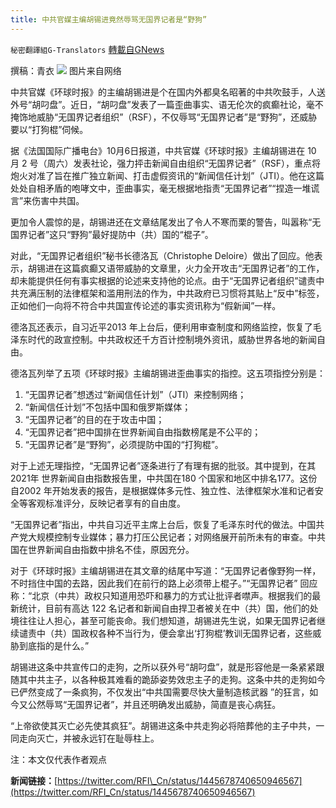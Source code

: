 ```yaml
---
title: 中共官媒主编胡锡进竟然辱骂无国界记者是“野狗”
---
```

`秘密翻譯組G-Translators` [轉載自GNews](https://gnews.org/zh-hans/1576886/)

撰稿：青衣
![](https://assets.gnews.org/wp-content/uploads/2021/10/图片1-14.png)
图片来自网络

中共官媒《环球时报》的主编胡锡进是个在国内外都臭名昭著的中共吹鼓手，人送外号“胡叼盘”。近日，“胡叼盘”发表了一篇歪曲事实、语无伦次的疯癫社论，毫不掩饰地威胁“无国界记者组织”（RSF），不仅辱骂“无国界记者”是“野狗”，还威胁要以“打狗棍”伺候。

据《法国国际广播电台》10月6日报道，中共官媒《环球时报》主编胡锡进在 10 月 2 号（周六）发表社论，强力抨击新闻自由组织“无国界记者”（RSF），重点将炮火对准了旨在推广独立新闻、打击虚假资讯的“新闻信任计划”（JTI）。他在这篇处处自相矛盾的咆哮文中，歪曲事实，毫无根据地指责“无国界记者”“捏造一堆谎言”来伤害中共国。

更加令人震惊的是，胡锡进还在文章结尾发出了令人不寒而栗的警告，叫嚣称“无国界记者”这只“野狗”最好提防中（共）国的“棍子”。

对此，“无国界记者组织”秘书长德洛瓦（Christophe Deloire）做出了回应。他表示，胡锡进在这篇疯癫又语带威胁的文章里，火力全开攻击“无国界记者”的工作，却未能提供任何有事实根据的论述来支持他的论点。由于“无国界记者组织”谴责中共充满压制的法律框架和滥用刑法的作为，中共政府已习惯将其贴上“反中”标签，正如他们一向将不符合中共国宣传论述的事实资讯称为“假新闻”一样。

德洛瓦还表示，自习近平2013 年上台后，便利用审查制度和网络监控，恢复了毛泽东时代的政宣控制。中共政权还千方百计控制境外资讯，威胁世界各地的新闻自由。

德洛瓦列举了五项《环球时报》主编胡锡进歪曲事实的指控。这五项指控分别是：

1. “无国界记者”想透过“新闻信任计划”（JTI）来控制网络；
2. “新闻信任计划”不包括中国和俄罗斯媒体；
3. “无国界记者”的目的在于攻击中国；
4. “无国界记者”把中国排在世界新闻自由指数榜尾是不公平的；
5. “无国界记者”是“野狗”，必须提防中国的“打狗棍”。


对于上述无理指控，“无国界记者”逐条进行了有理有据的批驳。其中提到，在其2021年 世界新闻自由指数报告里，中共国在180 个国家和地区中排名177。这份自2002 年开始发表的报告，是根据媒体多元性、独立性、法律框架水准和记者安全等客观标准评分，反映记者享有的自由度。

“无国界记者”指出，中共自习近平主席上台后，恢复了毛泽东时代的做法。中国共产党大规模控制专业媒体；暴力打压公民记者；对网络展开前所未有的审查。中共国在世界新闻自由指数中排名不佳，原因充分。

对于《环球时报》主编胡锡进在其文章的结尾中写道：“无国界记者像野狗一样，不时挡住中国的去路，因此我们在前行的路上必须带上棍子。”“无国界记者” 回应称：“北京（中共）政权只知道用恐吓和暴力的方式让批评者噤声。根据我们的最新统计，目前有高达 122 名记者和新闻自由捍卫者被关在中（共）国，他们的处境往往让人担心，甚至可能丧命。我们想知道，胡锡进先生说，如果无国界记者继续谴责中（共）国政权各种不当行为，便会拿出‘打狗棍’教训无国界记者，这些威胁到底指的是什么。”

胡锡进这条中共宣传口的走狗，之所以获外号“胡叼盘”，就是形容他是一条紧紧跟随其中共主子，以各种极其难看的跪舔姿势效忠主子的走狗。这条中共的走狗如今已俨然变成了一条疯狗，不仅发出“中共国需要尽快大量制造核武器 ”的狂言，如今又公然辱骂“无国界记者”，并且还明确发出威胁，简直是丧心病狂。

“上帝欲使其灭亡必先使其疯狂”。胡锡进这条中共走狗必将陪葬他的主子中共，一同走向灭亡，并被永远钉在耻辱柱上。

注：本文仅代表作者观点

**新闻链接：**[https://twitter.com/RFI\_Cn/status/1445678740650946567](https://twitter.com/RFI_Cn/status/1445678740650946567)
